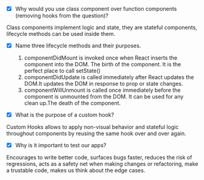 - [x] Why would you use class component over function components (removing hooks from the question)?

Class components implement logic and state, they are stateful components, lifecycle methods can be used inside them.

- [x] Name three lifecycle methods and their purposes.

    1. componentDidMount is invoked once when React inserts the component into the DOM. The birth of the component. It is the perfect place to call setState()
   2. componentDidUpdate is called immediately after React updates the DOM.It updates the DOM in response to prop or state changes.
   3. componentWillUnmount is called once immediately before the component is unmounted from the DOM. It can be used for any clean up.The death of the component.

- [x] What is the purpose of a custom hook?

Custom Hooks allows to apply non-visual behavior and stateful logic throughout  components by reusing the same hook over and over again.

- [x] Why is it important to test our apps?

Encourages to write better code, surfaces bugs faster, reduces the risk of regressions, acts as a safety net when making changes or refactoring, make a trustable code, makes us think about the edge cases.